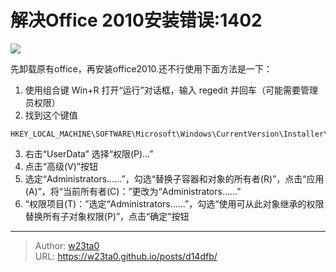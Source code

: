 # 解决Office 2010安装错误:1402



![](https://w23ta0-blog.oss-cn-hongkong.aliyuncs.com/blog/19779461_0800.png)

先卸载原有office，再安装office2010.还不行使用下面方法是一下：

1. 使用组合键 Win+R 打开“运行”对话框，输入 regedit 并回车（可能需要管理员权限）
2. 找到这个键值
```
HKEY_LOCAL_MACHINE\SOFTWARE\Microsoft\Windows\CurrentVersion\Installer\UserData
```
3. 右击“UserData” 选择“权限(P)…”
4. 点击“高级(V)”按钮
5. 选定“Administrators……”，勾选“替换子容器和对象的所有者(R)”，点击“应用(A)”，将“当前所有者(C)：”更改为“Administrators……”
6. “权限项目(T)：”选定“Administrators……”，勾选“使用可从此对象继承的权限替换所有子对象权限(P)”，点击“确定”按钮

---

> Author: [w23ta0](https://github.com/w23ta0)  
> URL: https://w23ta0.github.io/posts/d14dfb/  

